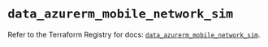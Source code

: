 # `data_azurerm_mobile_network_sim`

Refer to the Terraform Registry for docs: [`data_azurerm_mobile_network_sim`](https://registry.terraform.io/providers/hashicorp/azurerm/4.12.0/docs/data-sources/mobile_network_sim).
